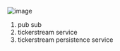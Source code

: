 

![image](https://github.com/ypenn21/timeseries/assets/6451406/8033c59b-664e-4972-b79b-256e2c3e6a11)


1. pub sub 
2. tickerstream service
3. tickerstream persistence service
